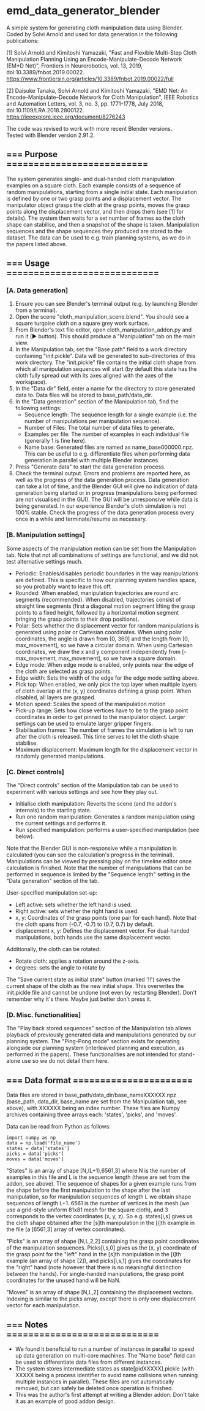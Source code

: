 # emd_data_generator_blender

A simple system for generating cloth manipulation data using Blender.\
Coded by Solvi Arnold and used for data generation in the following publications:

[1] Solvi Arnold and Kimitoshi Yamazaki, "Fast and Flexible Multi-Step Cloth Manipulation Planning Using an Encode-Manipulate-Decode Network (EM*D Net)", Frontiers in Neurorobotics, vol. 13, 2019, doi:10.3389/fnbot.2019.00022.\
https://www.frontiersin.org/articles/10.3389/fnbot.2019.00022/full

[2] Daisuke Tanaka, Solvi Arnold and Kimitoshi Yamazaki, "EMD Net: An Encode–Manipulate–Decode Network for Cloth Manipulation", IEEE Robotics and Automation Letters, vol. 3, no. 3, pp. 1771-1778, July 2018, doi:10.1109/LRA.2018.2800122.\
https://ieeexplore.ieee.org/document/8276243

The code was revised to work with more recent Blender versions.\
Tested with Blender version 2.91.2.



## === Purpose ==========================

The system generates single- and dual-handed cloth manipulation examples on a square cloth. Each example consists of a sequence of random manipulations, starting from a single initial state. Each manipulation is defined by one or two grasp points and a displacement vector. The manipulator object grasps the cloth at the grasp points, moves the grasp points along the displacement vector, and then drops them (see [1] for details). The system then waits for a set number of frames so the cloth shape can stabilise, and then a snapshot of the shape is taken. Manipulation sequences and the shape sequences they produced are stored to the dataset. The data can be used to e.g. train planning systems, as we do in the papers listed above.



## === Usage ============================

### [A. Data generation]

1. Ensure you can see Blender's terminal output (e.g. by launching Blender from a terminal).
2. Open the scene "cloth_manipulation_scene.blend". You should see a square turqoise cloth on a square grey work surface.
3. From Blender's text file editor, open cloth_manipulation_addon.py and run it (▶ button). This should produce a "Manipulation" tab on the main view.
4. In the Manipulation tab, set the "Base path" field to a work directory containing "init.pickle". Data will be generated to sub-directories of this work directory. The "init.pickle" file contains the initial cloth shape from which all manipulation sequences will start (by default this state has the cloth fully spread out with its axes aligned with the axes of the workspace).
5. In the "Data dir" field, enter a name for the directory to store generated data to. Data files will be stored to base_path/data_dir.
6. In the "Data generation" section of the Manipulation tab, find the following settings:
   - Sequence length: The sequence length for a single example (i.e. the number of manipulations per manipulation sequence).
   - Number of Files: The total number of data files to generate.
   - Examples per file: The number of examples in each individual file (generally 1 is fine here).
   - Name base: Generated files are named as name_base000000.npz. This can be useful to e.g. differentiate files when performing data generation in parallel with multiple Blender instances.
7. Press "Generate data" to start the data generation process.
8. Check the terminal output. Errors and problems are reported here, as well as the progress of the data generation process. Data generation can take a lot of time, and the Blender GUI will give no indication of data generation being started or in progress (manipulations being performed are not visualised in the GUI). The GUI will be unresponsive while data is being generated. In our experience Blender's cloth simulation is not 100% stable. Check the progress of the data generation process every once in a while and terminate/resume as necessary.


### [B. Manipulation settings]

Some aspects of the manipulation motion can be set from the Manipulation tab.
Note that not all combinations of settings are functional, and we did not test alternative settings much.
- Periodic: Enables/disables periodic boundaries in the way manipulations are defined. This is specific to how our planning system handles space, so you probably want to leave this off.
- Rounded: When enabled, manipulation trajectories are round arc segments (recommended). When disabled, trajectories consist of straight line segments (first a diagonal motion segment lifting the grasp points to a fixed height, followed by a horizontal motion segment bringing the grasp points to their drop positions).
- Polar: Sets whether the displacement vector for random manipulations is generated using polar or Cartesian coordinates. When using polar coordinates, the angle is drawn from [0, 360] and the length from [0, max_movement], so we have a circular domain. When using Cartesian coordinates, we draw the x and y component independently from [-max_movement, max_movement], so we have a square domain.
- Edge mode: When edge mode is enabled, only points near the edge of the cloth are selected as grasp points.
- Edge width: Sets the width of the edge for the edge mode setting above.
- Pick top: When enabled, we only pick the top layer when multiple layers of cloth overlap at the (x, y) coordinates defining a grasp point. When disabled, all layers are grasped.
- Motion speed: Scales the speed of the manipulation motion
- Pick-up range: Sets how close vertices have to be to the grasp point coordinates in order to get pinned to the manipulator object. Larger settings can be used to emulate larger gripper fingers.
- Stabilisation frames: The number of frames the simulation is left to run after the cloth is released. This time serves to let the cloth shape stabilise.
- Maximum displacement: Maximum length for the displacement vector in randomly generated manipulations.


### [C. Direct controls]

The "Direct controls" section of the Manipulation tab can be used to experiment with various settings and see how they play out.

- Initialise cloth manipulation: Reverts the scene (and the addon's internals) to the starting state.
- Run one random manipulation: Generates a random manipulation using the current settings and performs it.
- Run specified manipulation: performs a user-specified manipulation (see below).

Note that the Blender GUI is non-responsive while a manipulation is calculated (you can see the calculation's progress in the terminal). Manipulations can be viewed by pressing play on the timeline editor once calculation is finished. Note that the number of manipulations that can be performed in sequence is limited by the "Sequence length" setting in the "Data generation" section of the tab.

User-specified manipulation set-up:
- Left active: sets whether the left hand is used.
- Right active: sets whether the right hand is used.
- x, y: Coordinates of the grasp points (one pair for each hand). Note that the cloth spans from (-0.7, -0.7) to (0.7, 0.7) by default.
- displacement x, y: Defines the displacement vector. For dual-handed manipulations, both hands use the same displacement vector.

Additionally, the cloth can be rotated:
- Rotate cloth: applies a rotation around the z-axis.
- degrees: sets the angle to rotate by

The "Save current state as initial state" button (marked '!!') saves the current shape of the cloth as the new initial shape. This overwrites the init.pickle file and cannot be undone (not even by restarting Blender). Don't remember why it's there. Maybe just better don't press it.


### [D. Misc. functionalities]

The "Play back stored sequences" section of the Manipulation tab allows playback of previously generated data and manipulations generated by our planning system. The "Ping-Pong mode" section exists for operating alongside our planning system (interleaved planning and execution, as performed in the papers). These functionalities are not intended for stand-alone use so we do not detail them here.



## === Data format ======================

Data files are stored in base_path/data_dir/base_nameXXXXXX.npz (base_path, data_dir, base_name are set from the Manipulation tab, see above), with XXXXXX being an index number.
These files are Numpy archives containing three arrays each: 'states', 'picks', and 'moves'.

Data can be read from Python as follows:
```
import numpy as np
data = np.load('file_name')
states = data['states']
picks = data['picks']
moves = data['moves']
```
"States" is an array of shape [N,(L+1),6561,3] where N is the number of examples in this file and L is the sequence length (these are set from the addon, see above). The sequence of shapes for a given example runs from the shape before the first manipulation to the shape after the last manipulation, so for manipulation sequences of length L we obtain shape sequences of length L+1. 6561 is the number of vertices in the mesh (we use a grid-style uniform 81x81 mesh for the square cloth), and 3 corresponds to the vertex coordinates (x, y, z). So e.g. states[i,s] gives us the cloth shape obtained after the [s]th manipulation in the [i]th example in the file (a [6561,3] array of vertex coordinates).

"Picks" is an array of shape [N,L,2,2] containing the grasp point coordinates of the manipulation sequences. Picks[i,s,0] gives us the (x, y) coordinate of the grasp point for the "left" hand in the [s]th manipulation in the [i]th example (an array of shape [2]), and picks[i,s,1] gives the coordinates for the "right" hand (note however that there is no meaningful distinction between the hands). For single-handed manipulations, the grasp point coordinates for the unused hand will be NaN.

"Moves" is an array of shape [N,L,2] containing the displacement vectors. Indexing is similar to the picks array, except there is only one displacement vector for each manipulation.



## === Notes ============================

- We found it beneficial to run a number of instances in parallel to speed up data generation on multi-core machines. The "Name base" field can be used to differentiate data files from different instances.
- The system stores intermediate states as state[pidXXXXX].pickle (with XXXXX being a process identifier to avoid name collisions when running multiple instances in parallel). These files are not automatically removed, but can safely be deleted once operation is finished.
- This was the author's first attempt at writing a Blender addon. Don't take it as an example of good addon design.

